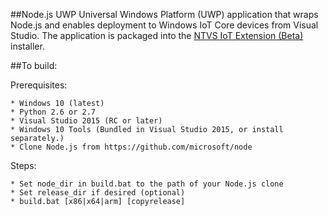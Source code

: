 ##Node.js UWP
Universal Windows Platform (UWP) application that wraps Node.js and enables deployment to Windows IoT Core devices from Visual Studio.
The application is packaged into the [NTVS IoT Extension (Beta)](https://github.com/ms-iot/ntvsiot) installer.

##To build:

Prerequisites:

    * Windows 10 (latest)
    * Python 2.6 or 2.7
    * Visual Studio 2015 (RC or later)
    * Windows 10 Tools (Bundled in Visual Studio 2015, or install separately.)
	* Clone Node.js from https://github.com/microsoft/node

Steps:

    * Set node_dir in build.bat to the path of your Node.js clone
    * Set release_dir if desired (optional)
    * build.bat [x86|x64|arm] [copyrelease]
